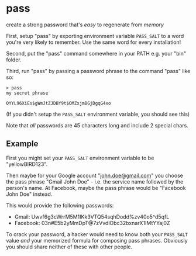 # pass
create a strong password that's *easy* to regenerate from *memory*

First, setup "pass" by exporting environment variable `PASS_SALT` to a word
you're very likely to remember. Use the same word for every installation!

Second, put the "pass" command somewhere in your PATH e.g. your "bin" folder.

Third, run "pass" by passing a password phrase to the command "pass" like so:

```
> pass
my secret phrase

QYYL96XiEs$gWmJtZJDBY9t$OMZxjmBGjDgqG4xo
```

(If you didn't setup the `PASS_SALT` environment variable, you should see this)

Note that *all* passwords are 45 characters long and include 2 special chars.

## Example

First you might set your `PASS_SALT` environment variable to be "yellowBIRD123".

Then maybe for your Google account "john.doe@gmail.com" you choose the pass
phrase "Gmail John Doe" - i.e. the service name followed by the person's name.
At Facebook, maybe the pass phrase would be "Facebook John Doe" instead.

This would provide the following passwords:

* Gmail: Uwvf6g3cWrrM5M1IKk3VTQ54sqhDodd%zv40o5^d5qfL
* Facebook: 03n#E5b2yMmDpT@7zVvdlObc32bxnarX1IMtYYaj0Z

To crack your password, a hacker would need to know both your `PASS_SALT` value
*and* your memorized formula for composing pass phrases. Obviously you should
share neither of these with other people.

